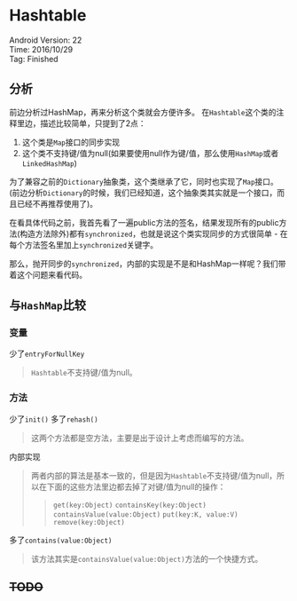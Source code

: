 # Hashtable

Android Version: 22  
Time: 2016/10/29  
Tag: Finished  

## 分析
前边分析过HashMap，再来分析这个类就会方便许多。
在`Hashtable`这个类的注释里边，描述比较简单，只提到了2点：
1. 这个类是`Map`接口的同步实现
2. 这个类不支持键/值为null(如果要使用null作为键/值，那么使用`HashMap`或者`LinkedHashMap`)

为了兼容之前的`Dictionary`抽象类，这个类继承了它，同时也实现了`Map`接口。
(前边分析`Dictionary`的时候，我们已经知道，这个抽象类其实就是一个接口，而且已经不再推荐使用了)。

在看具体代码之前，我首先看了一遍public方法的签名，结果发现所有的public方法(构造方法除外)都有`synchronized`，也就是说这个类实现同步的方式很简单 - 在每个方法签名里加上`synchronized`关键字。

那么，抛开同步的`synchronized`，内部的实现是不是和HashMap一样呢？我们带着这个问题来看代码。

## 与`HashMap`比较
### 变量
少了`entryForNullKey`

> `Hashtable`不支持键/值为null。

### 方法
少了`init()`
多了`rehash()`

> 这两个方法都是空方法，主要是出于设计上考虑而编写的方法。

内部实现

> 两者内部的算法是基本一致的，但是因为`Hashtable`不支持键/值为null，所以在下面的这些方法里边都去掉了对键/值为null的操作：
>> `get(key:Object)`
>> `containsKey(key:Object)`
>> `containsValue(value:Object)`
>> `put(key:K, value:V)`
>> `remove(key:Object)`

多了`contains(value:Object)`

> 该方法其实是`containsValue(value:Object)`方法的一个快捷方式。

## ~~TODO~~